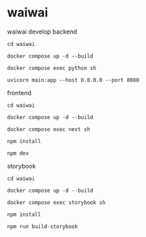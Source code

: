 # waiwai

waiwai develop
backend

```
cd waiwai

docker compose up -d --build

docker compose exec python sh

uvicorn main:app --host 0.0.0.0 --port 8080
```

frontend
```
cd waiwai

docker compose up -d --build

docker compose exec next sh

npm install

npm dev
```

storybook
```
cd waiwai

docker compose up -d --build

docker compose exec storybook sh

npm install

npm run build-storybook
``````
